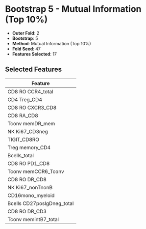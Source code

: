 # Bootstrap 5 - Mutual Information (Top 10%)

- **Outer Fold**: 2
- **Bootstrap**: 5
- **Method**: Mutual Information (Top 10%)
- **Fold Seed**: 47
- **Features Selected**: 17

## Selected Features

| Feature |
|---------|
| CD8 RO CCR4_total |
| CD4 Treg_CD4 |
| CD8 RO CXCR3_CD8 |
| CD8 RA_CD8 |
| Tconv memDR_mem |
| NK Ki67_CD3neg |
| TIGIT_CD8RO |
| Treg memory_CD4 |
| Bcells_total |
| CD8 RO PD1_CD8 |
| Tconv memCCR6_Tconv |
| CD8 RO DR_CD8 |
| NK Ki67_nonTnonB |
| CD16mono_myeloid |
| Bcells CD27posIgDneg_total |
| CD8 RO DR_CD3 |
| Tconv memintB7_total |
